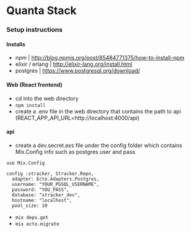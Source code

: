 # Quanta Stack

### Setup instructions

#### Installs
* npm | http://blog.npmjs.org/post/85484771375/how-to-install-npm
* elixir / erlang | http://elixir-lang.org/install.html
* postgres | https://www.postgresql.org/download/

#### Web (React frontend)
* cd into the web directory
* `npm install`
* create a .env file in the web directory that contains the path to api (REACT_APP_API_URL=http://localhost:4000/api)

#### api
* create a dev.secret.exs file under the config folder which contains Mix.Config info such as postgres user and pass
```
use Mix.Config

config :stracker, Stracker.Repo,
  adapter: Ecto.Adapters.Postgres,
  username: "YOUR_PGSQL_USERNAME",
  password: "YOU_PASS",
  database: "stracker_dev",
  hostname: "localhost",
  pool_size: 10
```
* `mix deps.get`
* `mix ecto.migrate`

